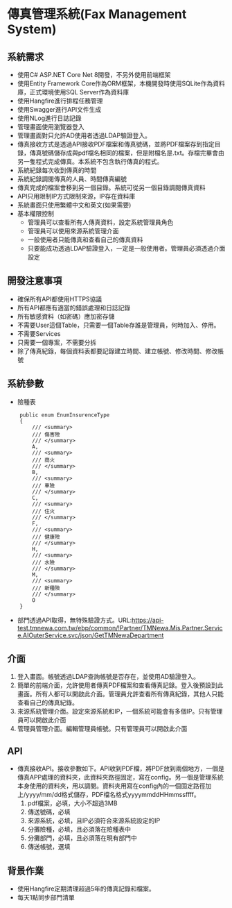 # 傳真管理系統(Fax Management System)
## 系統需求
- 使用C# ASP.NET Core Net 8開發，不另外使用前端框架
- 使用Entity Framework Core作為ORM框架，本機開發時使用SQLite作為資料庫，正式環境使用SQL Server作為資料庫
- 使用Hangfire進行排程任務管理
- 使用Swagger進行API文件生成
- 使用NLog進行日誌記錄
- 管理畫面使用瀏覽器登入
- 管理畫面對只允許AD使用者透過LDAP驗證登入。
- 傳真接收方式是透過API接收PDF檔案和傳真號碼，並將PDF檔案存到指定目錄，傳真號碼儲存成與pdf檔名相同的檔案，但是附檔名是.txt。存檔完畢會由另一隻程式完成傳真。本系統不包含執行傳真的程式。
- 系統紀錄每次收到傳真的時間
- 系統紀錄調閱傳真的人員、時間傳真編號
- 傳真完成的檔案會移到另一個目錄。系統可從另一個目錄調閱傳真資料
- API只用限制IP方式限制來源，IP存在資料庫
- 系統畫面只使用繁體中文和英文(如果需要)
- 基本權限控制
    - 管理員可以查看所有人傳真資料，設定系統管理員角色
    - 管理員可以使用來源系統管理介面
    - 一般使用者只能傳真和查看自己的傳真資料
    - 只要能成功透過LDAP驗證登入，一定是一般使用者。管理員必須透過介面設定
## 開發注意事項
- 確保所有API都使用HTTPS協議
- 所有API都應有適當的錯誤處理和日誌記錄
- 所有敏感資料（如密碼）應加密存儲
- 不需要User這個Table，只需要一個Table存誰是管理員，何時加入、停用。
- 不需要Services
- 只需要一個專案，不需要分拆
- 除了傳真紀錄，每個資料表都要記錄建立時間、建立帳號、修改時間、修改帳號
## 系統參數
- 險種表
```
    public enum EnumInsurenceType
    {
        /// <summary>
        /// 傷害險
        /// </summary>
        A,
        /// <summary>
        /// 商火
        /// </summary>
        B,
        /// <summary>
        /// 車險
        /// </summary>
        C,
        /// <summary>
        /// 住火
        /// </summary>
        F,
        /// <summary>
        /// 健康險
        /// </summary>
        H,
        /// <summary>
        /// 水險
        /// </summary>
        M,
        /// <summary>
        /// 新種險
        /// </summary>
        O
    }
```
- 部門透過API取得，無特殊驗證方式。URL:https://api-test.tmnewa.com.tw/ebp/common/!Partner/TMNewa.Mis.Partner.Service.AIOuterService.svc/json/GetTMNewaDepartment
## 介面
1. 登入畫面。帳號透過LDAP查詢帳號是否存在，並使用AD驗證登入。
2. 簡單的前端介面，允許使用者傳真PDF檔案和查看傳真記錄。登入後預設到此畫面。所有人都可以開啟此介面。管理員允許查看所有傳真紀錄，其他人只能查看自己的傳真紀錄。
3. 來源系統管理介面。設定來源系統和IP，一個系統可能會有多個IP。只有管理員可以開啟此介面
4. 管理員管理介面。編輯管理員帳號。只有管理員可以開啟此介面
## API
- 傳真接收API。接收參數如下。API收到PDF檔，將PDF放到兩個地方，一個是傳真APP處理的資料夾，此資料夾路徑固定，寫在config。另一個是管理系統本身使用的資料夾，用以調閱。資料夾用寫在config內的一個固定路徑加上/yyyy/mm/dd格式儲存，PDF檔名格式yyyymmddHHmmssffff。
    1. pdf檔案，必填，大小不超過3MB
    2. 傳送號碼，必填
    3. 來源系統，必填，且IP必須符合來源系統設定的IP
    4. 分攤險種，必填，且必須落在險種表中
    5. 分攤部門，必填，且必須落在現有部門中
    6. 傳送帳號，選填
  
## 背景作業
- 使用Hangfire定期清理超過5年的傳真記錄和檔案。
- 每天1點同步部門清單
